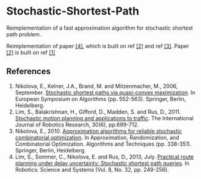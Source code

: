 # Stochastic-Shortest-Path
Reimplementation of a fast approximation algorithm for stochastic shortest path problem.

Reimplementation of paper [[4]](https://github.com/Leot6/Stochastic-Shortest-Path#references), which is built on ref [[2]](https://github.com/Leot6/Stochastic-Shortest-Path#references) and ref [[3]](https://github.com/Leot6/Stochastic-Shortest-Path#references). Paper [[2]](https://github.com/Leot6/Stochastic-Shortest-Path#references) is built on ref [[1]](https://github.com/Leot6/Stochastic-Shortest-Path#references)

## References

1. Nikolova, E., Kelner, J.A., Brand, M. and Mitzenmacher, M., 2006, September. [Stochastic shortest paths via quasi-convex maximization](https://merl.com/publications/docs/TR2006-128.pdf). In European Symposium on Algorithms (pp. 552-563). Springer, Berlin, Heidelberg.
2. Lim, S., Balakrishnan, H., Gifford, D., Madden, S. and Rus, D., 2011. [Stochastic motion planning and applications to traffic](http://cocoa.lcs.mit.edu/papers/stoch-spaths.pdf). The International Journal of Robotics Research, 30(6), pp.699-712.
3. Nikolova, E., 2010. [Approximation algorithms for reliable stochastic combinatorial optimization](http://citeseerx.ist.psu.edu/viewdoc/download?doi=10.1.1.187.4510&rep=rep1&type=pdf). In Approximation, Randomization, and Combinatorial Optimization. Algorithms and Techniques (pp. 338-351). Springer, Berlin, Heidelberg.
4. Lim, S., Sommer, C., Nikolova, E. and Rus, D., 2013, July. [Practical route planning under delay uncertainty: Stochastic shortest path queries](http://roboticsproceedings.org/rss08/p32.pdf). In Robotics: Science and Systems (Vol. 8, No. 32, pp. 249-256).


